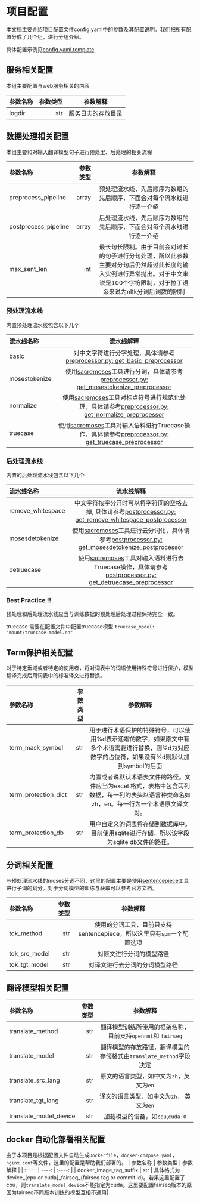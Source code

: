 # 项目配置
本文档主要介绍项目配置文件config.yaml中的参数及其配置说明。我们把所有配置分成了几个组，进行分组介绍。

具体配置示例见[config.yaml.template](../config.yaml.template)
## 服务相关配置
本组主要配置与web服务相关的内容

| 参数名称 | 参数类型 | 参数解释 |
| :-----| ----: | :----: |
| logdir | str | 服务日志的存放目录|

## 数据处理相关配置
本组主要和对输入翻译模型句子进行预处里、后处理的相关流程

| 参数名称 | 参数类型 | 参数解释 |
| :-----| ----: | :----: |
| preprocess\_pipeline | array |  预处理流水线，先后顺序为数组的先后顺序，下面会对每个流水线进行逐一介绍 |
| postprocess\_pipeline | array | 后处理流水线，先后顺序为数组的先后顺序，下面会对每个流水线进行逐一介绍 | 
| max\_sent\_len | int | 最长句长限制。由于目前会对过长的句子进行分句处理，所以此参数主要对分句后仍然超过此长度的输入实例进行异常抛出。对于中文来说是100个字符限制，对于拉丁语系来说为nltk分词后词数的限制|


### 预处理流水线
内置预处理流水线包含以下几个

| 流水线名称  | 流水线解释 |
| :-----|  :----: |
| basic | 对中文字符进行分字处理，具体请参考[preprocessor.py: get_basic_preprocessor](../lib_translate/preprocessor.py) |
| mosestokenize | 使用[sacremoses](https://github.com/alvations/sacremoses)工具进行分词，具体请参考[preprocessor.py: get_mosestokenize_preprocessor](../lib_translate/preprocessor.py)| 
| normalize |  使用[sacremoses](https://github.com/alvations/sacremoses)工具对标点符号进行规范化处理，具体请参考[preprocessor.py: get_normalize_preprocessor](../lib_translate/preprocessor.py)|
| truecase |  使用[sacremoses](https://github.com/alvations/sacremoses)工具对输入语料进行Truecase操作，具体请参考[preprocessor.py: get_truecase_preprocessor](../lib_translate/preprocessor.py)|

### 后处理流水线
内置的后处理流水线包含以下几个

| 流水线名称  | 流水线解释 |
| :-----|  :----: |
| remove\_whitespace | 中文字符按字分开时可以将字符间的空格去掉, 具体请参考[postprocessor.py: get_remove_whitespace_postprocessor](../lib_translate/postprocessor.py) |
| mosesdetokenize | 使用[sacremoses](https://github.com/alvations/sacremoses)工具进行去分词化，具体请参考[postprocessor.py: get_mosesdetokenize_postprocessor](../lib_translate/postprocessor.py)| 
| detruecase |  使用[sacremoses](https://github.com/alvations/sacremoses)工具对输入语料进行去Truecase操作，具体请参考[postprocessor.py: get_detruecase_preprocessor](../lib_translate/postprocessor.py)|

### Best Practice !!
预处理和后处理流水线应当与训练数据的预处理后处理过程保持完全一致。

truecase 需要在配置文件中配置truecase模型 `truecase_model: "mount/truecase-model.en"`

## Term保护相关配置
对于特定垂域或者特定的使用者，将对词表中的词语使用特殊符号进行保护，模型翻译完成后用词表中的标准译文进行替换。

| 参数名称 | 参数类型 | 参数解释 |
| :-----| ----: | :----: |
| term\_mask\_symbol | str |  用于进行术语保护的特殊符号，可以使用%d表示递增的数字，如果原文中有多个术语需要进行替换，则%d为对应数字的占位符，如果没有%d则默认加到symbol的后面 |
| term\_protection\_dict | str | 内置或者说默认术语表文件的路径。文件应当为excel 格式，表格中包含两列数据，每一列的表头以语言种类命名如zh，en。每一行为一个术语原文译文对。 | 
| term\_protection\_db | str |  用户自定义的词表将存储到数据库中。目前使用sqlite进行存储，所以该字段为sqlite db文件的路径。|

## 分词相关配置
与预处理流水线的moses分词不同，这里的配置主要是使用[sentencepiece](https://github.com/google/sentencepiece)工具进行子词的划分。对于分词模型的训练与获取可以参考官方文档。

| 参数名称 | 参数类型 | 参数解释 |
| :-----| ----: | :----: |
| tok\_method | str | 使用的分词工具，目前只支持sentencepiece，所以这里只有`spm`一个配置选项 |
| tok\_src\_model | str | 对原文进行分词的模型路径 | 
| tok\_tgt\_model | str |  对译文进行去分词的分词模型路径 |

## 翻译模型相关配置
| 参数名称 | 参数类型 | 参数解释 |
| :-----| ----: | :----: |
| translate\_method | str | 翻译模型训练所使用的框架名称，目前支持`opennmt`和 `fairseq` |
| translate\_model | str | 翻译模型的存放路径，翻译模型的存储格式由`translate_method`字段决定 | 
| translate\_src\_lang | str |  原文的语言类型，如中文为`zh`，英文为`en` |
| translate\_tgt\_lang | str| 译文的语言类型，如中文为`zh`， 英文为`en` |
| translate\_model\_device| str | 加载模型的设备，如`cpu`,`cuda:0` | 

## docker 自动化部署相关配置
由于本项目是根据配置文件自动生成`Dockerfile`，`docker-compose.yaml`，`nginx.conf`等文件，这里的配置是帮助我们部署的。
| 参数名称 | 参数类型 | 参数解释 |
| :-----| ----: | :----: |
| docker\_image\_tag\_suffix | str | 具体格式为device\_{cpu or cuda}\_fairseq\_{fairseq tag or commit id}。若果这里配置了cpu，则`translate_model_device`不能指定为cuda。这里要配置fairseq版本的原因为fairseq不同版本训练的模型互相不通用|



